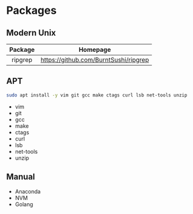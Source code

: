 Packages
========

Modern Unix
-----------
| Package | Homepage |
|:-------:|:--------:|
| ripgrep | https://github.com/BurntSushi/ripgrep |

APT
---
```sh
sudo apt install -y vim git gcc make ctags curl lsb net-tools unzip
```
- vim
- git
- gcc
- make
- ctags
- curl
- lsb
- net-tools
- unzip

Manual
------
- Anaconda
- NVM
- Golang
